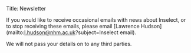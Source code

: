 Title: Newsletter

If you would like to receive occasional emails with news about Inselect, or to
stop receiving these emails, please email
[Lawrence Hudson](mailto:l.hudson@nhm.ac.uk?subject=Inselect email).

We will not pass your details on to any third parties.
